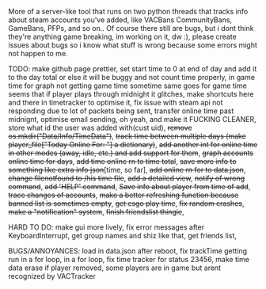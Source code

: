 More of a server-like tool that runs on two python threads that tracks info about steam accounts you've added, like VACBans CommunityBans, GameBans, PFPs, and so on.. Of course there still are bugs, but i dont think they're anything game breaking, im working on it, dw :), please create issues about bugs so i know what stuff is wrong because some errors might not happen to me.

TODO: make github page prettier, set start time to 0 at end of day and add it to the day total or else it will be buggy and not count time properly, in game time for graph not getting game time sometime same goes for game time seems that if player plays through midnight it glitches, make shortcuts here and there in timetracker to optimise it, fix issue with steam api not responding due to lot of packets being sent, transfer online time past midnignt, optimise email sending, oh yeah, and make it FUCKING CLEANER, store what id the user was added with(cust uid), ~~remove os.mkdir("Data/Info/TimeData")~~, ~~track time between multiple days (make player_file["Today Online For: "] a dictionary)~~, ~~add another int for online time in other modes (away, idle, etc.) and add support for them~~, ~~graph accounts online time for days~~, ~~add time online rn to time total~~, ~~save more info to something like extra info json~~[time, so far], ~~add online rn for to data.json~~, ~~change filenotfound to /his time file~~, ~~add a detailed view~~, ~~notify of wrong command~~, ~~add 'HELP' command~~, ~~Save info about player from time of add~~, ~~trace changes of accounts~~, ~~make a better refreshing function because banned list is sometimes empty~~, ~~get csgo play time~~, ~~fix random crashes~~, ~~make a "notification" system~~, ~~finish friendslist thingie~~,

HARD TO DO: make gui more lively, fix error messages after KeyboardInterrupt, get group names and shiz like that, get friends list,

BUGS/ANNOYANCES: load in data.json after reboot, fix trackTime getting run in a for loop, in a for loop, fix time tracker for status 23456, make time data erase if player removed, some players are in game but arent recognized by VACTracker

